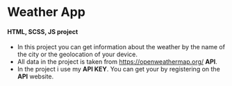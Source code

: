 # Weather App
#### HTML, SCSS, JS project
* In this project you can get information about the weather by the name of the city or the geolocation of your device.
* All data in the project is taken from https://openweathermap.org/ __API__.
* In the project i use my __API KEY__. You can get your by registering on the __API__ website.
